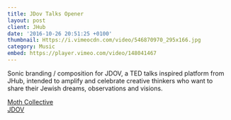 ```yaml
---
title: JDov Talks Opener
layout: post
client: JHub
date: '2016-10-26 20:51:25 +0100'
thumbnail: Https://i.vimeocdn.com/video/546870970_295x166.jpg
category: Music
embed: https://player.vimeo.com/video/148041467
---
```


Sonic branding / composition for JDOV, a TED talks inspired platform from JHub, intended to amplify and celebrate creative thinkers who want to share their Jewish dreams, observations and visions.

[Moth Collective](http://www.mothcollective.co.uk/)  
[JDOV](http://www.jhub.org.uk/jdov/portfolio-type/talks/)
